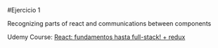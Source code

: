 #Ejercicio 1

Recognizing parts of react and communications between components

Udemy Course: [React: fundamentos hasta full-stack! + redux](https://www.udemy.com/react-fundamentos-hasta-full-stack/)
